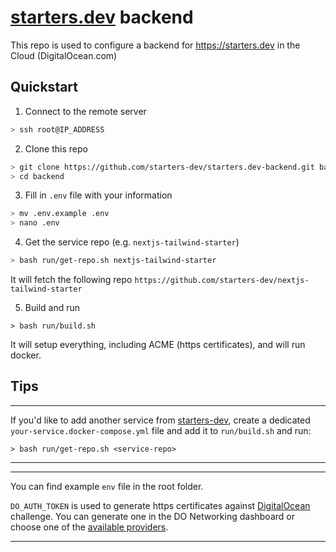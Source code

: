 # [starters.dev](https://starters.dev) backend

This repo is used to configure a backend for https://starters.dev in the Cloud (DigitalOcean.com)

## Quickstart

1. Connect to the remote server

```bash
> ssh root@IP_ADDRESS
```

2. Clone this repo

```bash
> git clone https://github.com/starters-dev/starters.dev-backend.git backend
> cd backend
```

3. Fill in `.env` file with your information

```bash
> mv .env.example .env
> nano .env
```

4. Get the service repo (e.g. `nextjs-tailwind-starter`)

```bash
> bash run/get-repo.sh nextjs-tailwind-starter
```

It will fetch the following repo `https://github.com/starters-dev/nextjs-tailwind-starter`

5. Build and run

```
> bash run/build.sh
```

It will setup everything, including ACME (https certificates), and will run docker.

## Tips

---

If you'd like to add another service from [starters-dev](https://github.com/starters-dev), create a dedicated `your-service.docker-compose.yml` file and add it to `run/build.sh` and run:

```
> bash run/get-repo.sh <service-repo>
```

---

---

You can find example `env` file in the root folder.

`DO_AUTH_TOKEN` is used to generate https certificates against [DigitalOcean](https://digitalocean.com) challenge. You can generate one in the DO Networking dashboard or choose one of the [available providers](https://doc.traefik.io/traefik/https/acme/#providers).

---

